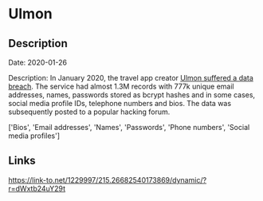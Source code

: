 # Ulmon

## Description

Date: 2020-01-26

Description:
In January 2020, the travel app creator <a href="https://www.ulmon.com/blogging/2020/5/4/information-on-ulmon-user-account-data-breach" target="_blank" rel="noopener">Ulmon suffered a data breach</a>. The service had almost 1.3M records with 777k unique email addresses, names, passwords stored as bcrypt hashes and in some cases, social media profile IDs, telephone numbers and bios. The data was subsequently posted to a popular hacking forum.


['Bios', 'Email addresses', 'Names', 'Passwords', 'Phone numbers', 'Social media profiles']

## Links

https://link-to.net/1229997/215.26682540173869/dynamic/?r=dWxtb24uY29t